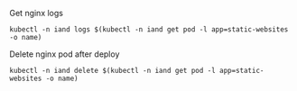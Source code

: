 

Get nginx logs

	kubectl -n iand logs $(kubectl -n iand get pod -l app=static-websites -o name)

Delete nginx pod after deploy

    kubectl -n iand delete $(kubectl -n iand get pod -l app=static-websites -o name)

